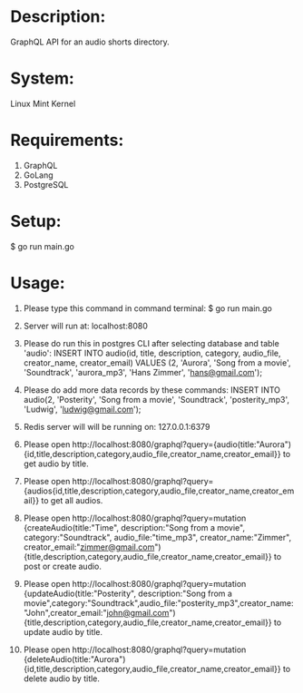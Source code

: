 # Description:
GraphQL API for an audio shorts directory.

# System:
Linux Mint Kernel

# Requirements:
1. GraphQL
2. GoLang
3. PostgreSQL

# Setup:
$ go run main.go

# Usage:
1. Please type this command in command terminal: $ go run main.go

2. Server will run at: localhost:8080

3. Please do run this in postgres CLI after selecting database and table 'audio': INSERT INTO audio(id, title, description, category, audio_file, creator_name, creator_email) VALUES (2, 'Aurora', 'Song from a movie', 'Soundtrack', 'aurora_mp3', 'Hans Zimmer', 'hans@gmail.com');

4. Please do add more data records by these commands: INSERT INTO audio(2, 'Posterity', 'Song from a movie', 'Soundtrack', 'posterity_mp3', 'Ludwig', 'ludwig@gmail.com');

5. Redis server will will be running on: 127.0.0.1:6379

6. Please open http://localhost:8080/graphql?query={audio(title:"Aurora"){id,title,description,category,audio_file,creator_name,creator_email}} to get audio by title.

7. Please open http://localhost:8080/graphql?query={audios{id,title,description,category,audio_file,creator_name,creator_email}} to get all audios.

8. Please open http://localhost:8080/graphql?query=mutation {createAudio(title:"Time", description:"Song from a movie", category:"Soundtrack", audio_file:"time_mp3", creator_name:"Zimmer", creator_email:"zimmer@gmail.com"){title,description,category,audio_file,creator_name,creator_email}} to post or create audio.
  
9. Please open http://localhost:8080/graphql?query=mutation {updateAudio(title:"Posterity", description:"Song from a movie",category:"Soundtrack",audio_file:"posterity_mp3",creator_name:"John",creator_email:"john@gmail.com"){title,description,category,audio_file,creator_name,creator_email}} to update audio by title.

10. Please open http://localhost:8080/graphql?query=mutation {deleteAudio(title:"Aurora"){id,title,description,category,audio_file,creator_name,creator_email}} to delete audio by title.

